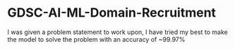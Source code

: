 # GDSC-AI-ML-Domain-Recruitment
I was given a problem statement to work upon, I have tried my best to make the model to solve the problem with an accuracy of ~99.97%
